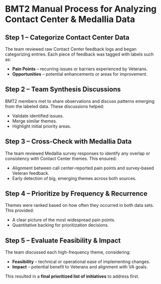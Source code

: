 # BMT2 Manual Process for Analyzing Contact Center & Medallia Data

## Step 1 – Categorize Contact Center Data
The team reviewed raw Contact Center feedback logs and began categorizing entries. Each piece of feedback was tagged with labels such as:
- **Pain Points** – recurring issues or barriers experienced by Veterans.
- **Opportunities** – potential enhancements or areas for improvement.

## Step 2 – Team Synthesis Discussions
BMT2 members met to share observations and discuss patterns emerging from the labeled data. These discussions helped:
- Validate identified issues.
- Merge similar themes.
- Highlight initial priority areas.

## Step 3 – Cross-Check with Medallia Data
The team reviewed Medallia survey responses to identify any overlap or consistency with Contact Center themes. This ensured:
- Alignment between call center-reported pain points and survey-based Veteran feedback.
- Early detection of big, emerging themes across both sources.

## Step 4 – Prioritize by Frequency & Recurrence
Themes were ranked based on how often they occurred in both data sets. This provided:
- A clear picture of the most widespread pain points.
- Quantitative backing for prioritization decisions.

## Step 5 – Evaluate Feasibility & Impact
The team discussed each high-frequency theme, considering:
- **Feasibility** – technical or operational ease of implementing changes.
- **Impact** – potential benefit to Veterans and alignment with VA goals.

This resulted in a **final prioritized list of initiatives** to address first.
